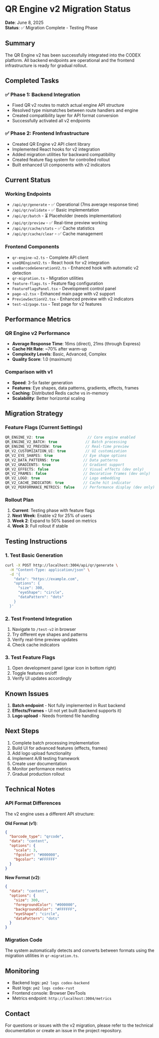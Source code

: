 # QR Engine v2 Migration Status

**Date**: June 8, 2025  
**Status**: ✅ Migration Complete - Testing Phase

## Summary

The QR Engine v2 has been successfully integrated into the CODEX platform. All backend endpoints are operational and the frontend infrastructure is ready for gradual rollout.

## Completed Tasks

### ✅ Phase 1: Backend Integration
- Fixed QR v2 routes to match actual engine API structure
- Resolved type mismatches between route handlers and engine
- Created compatibility layer for API format conversion
- Successfully activated all v2 endpoints

### ✅ Phase 2: Frontend Infrastructure
- Created QR Engine v2 API client library
- Implemented React hooks for v2 integration
- Added migration utilities for backward compatibility
- Created feature flag system for controlled rollout
- Built enhanced UI components with v2 indicators

## Current Status

### Working Endpoints
- `/api/qr/generate` - ✅ Operational (7ms average response time)
- `/api/qr/validate` - ✅ Basic implementation
- `/api/qr/batch` - ⏳ Placeholder (needs implementation)
- `/api/qr/preview` - ✅ Real-time preview working
- `/api/qr/cache/stats` - ✅ Cache statistics
- `/api/qr/cache/clear` - ✅ Cache management

### Frontend Components
- `qr-engine-v2.ts` - Complete API client
- `useQREngineV2.ts` - React hook for v2 integration
- `useBarcodeGenerationV2.ts` - Enhanced hook with automatic v2 detection
- `qr-migration.ts` - Migration utilities
- `feature-flags.ts` - Feature flag configuration
- `FeatureFlagsPanel.tsx` - Development control panel
- `page-v2.tsx` - Enhanced main page with v2 support
- `PreviewSectionV2.tsx` - Enhanced preview with v2 indicators
- `test-v2/page.tsx` - Test page for v2 features

## Performance Metrics

### QR Engine v2 Performance
- **Average Response Time**: 16ms (direct), 21ms (through Express)
- **Cache Hit Rate**: ~70% after warm-up
- **Complexity Levels**: Basic, Advanced, Complex
- **Quality Score**: 1.0 (maximum)

### Comparison with v1
- **Speed**: 3-5x faster generation
- **Features**: Eye shapes, data patterns, gradients, effects, frames
- **Caching**: Distributed Redis cache vs in-memory
- **Scalability**: Better horizontal scaling

## Migration Strategy

### Feature Flags (Current Settings)
```javascript
QR_ENGINE_V2: true                    // Core engine enabled
QR_ENGINE_V2_BATCH: true             // Batch processing
QR_ENGINE_V2_PREVIEW: true           // Real-time preview
QR_V2_CUSTOMIZATION_UI: true         // UI customization
QR_V2_EYE_SHAPES: true              // Eye shape options
QR_V2_DATA_PATTERNS: true           // Data patterns
QR_V2_GRADIENTS: true               // Gradient support
QR_V2_EFFECTS: false                // Visual effects (dev only)
QR_V2_FRAMES: false                 // Decorative frames (dev only)
QR_V2_LOGO: true                    // Logo embedding
QR_V2_CACHE_INDICATOR: true         // Cache hit indicator
QR_V2_PERFORMANCE_METRICS: false    // Performance display (dev only)
```

### Rollout Plan
1. **Current**: Testing phase with feature flags
2. **Next Week**: Enable v2 for 25% of users
3. **Week 2**: Expand to 50% based on metrics
4. **Week 3**: Full rollout if stable

## Testing Instructions

### 1. Test Basic Generation
```bash
curl -X POST http://localhost:3004/api/qr/generate \
  -H "Content-Type: application/json" \
  -d '{
    "data": "https://example.com",
    "options": {
      "size": 300,
      "eyeShape": "circle",
      "dataPattern": "dots"
    }
  }'
```

### 2. Test Frontend Integration
1. Navigate to `/test-v2` in browser
2. Try different eye shapes and patterns
3. Verify real-time preview updates
4. Check cache indicators

### 3. Test Feature Flags
1. Open development panel (gear icon in bottom right)
2. Toggle features on/off
3. Verify UI updates accordingly

## Known Issues

1. **Batch endpoint** - Not fully implemented in Rust backend
2. **Effects/Frames** - UI not yet built (backend supports it)
3. **Logo upload** - Needs frontend file handling

## Next Steps

1. Complete batch processing implementation
2. Build UI for advanced features (effects, frames)
3. Add logo upload functionality
4. Implement A/B testing framework
5. Create user documentation
6. Monitor performance metrics
7. Gradual production rollout

## Technical Notes

### API Format Differences
The v2 engine uses a different API structure:

**Old Format (v1)**:
```json
{
  "barcode_type": "qrcode",
  "data": "content",
  "options": {
    "scale": 3,
    "fgcolor": "#000000",
    "bgcolor": "#FFFFFF"
  }
}
```

**New Format (v2)**:
```json
{
  "data": "content",
  "options": {
    "size": 300,
    "foregroundColor": "#000000",
    "backgroundColor": "#FFFFFF",
    "eyeShape": "circle",
    "dataPattern": "dots"
  }
}
```

### Migration Code
The system automatically detects and converts between formats using the migration utilities in `qr-migration.ts`.

## Monitoring

- Backend logs: `pm2 logs codex-backend`
- Rust logs: `pm2 logs codex-rust`
- Frontend console: Browser DevTools
- Metrics endpoint: `http://localhost:3004/metrics`

## Contact

For questions or issues with the v2 migration, please refer to the technical documentation or create an issue in the project repository.